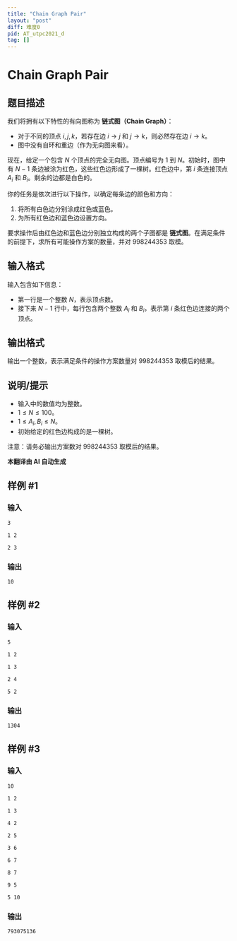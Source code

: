 ```yaml
---
title: "Chain Graph Pair"
layout: "post"
diff: 难度0
pid: AT_utpc2021_d
tag: []
---
```


# Chain Graph Pair

## 题目描述

我们将拥有以下特性的有向图称为 **链式图（Chain Graph）**：

- 对于不同的顶点 $i, j, k$，若存在边 $i \rightarrow j$ 和 $j \rightarrow k$，则必然存在边 $i \rightarrow k$。
- 图中没有自环和重边（作为无向图来看）。

现在，给定一个包含 $N$ 个顶点的完全无向图。顶点编号为 $1$ 到 $N$。初始时，图中有 $N-1$ 条边被涂为红色，这些红色边形成了一棵树。红色边中，第 $i$ 条连接顶点 $A_i$ 和 $B_i$。剩余的边都是白色的。

你的任务是依次进行以下操作，以确定每条边的颜色和方向：

1. 将所有白色边分别涂成红色或蓝色。
2. 为所有红色边和蓝色边设置方向。

要求操作后由红色边和蓝色边分别独立构成的两个子图都是 **链式图**。在满足条件的前提下，求所有可能操作方案的数量，并对 $998244353$ 取模。

## 输入格式

输入包含如下信息：

- 第一行是一个整数 $N$，表示顶点数。
- 接下来 $N-1$ 行中，每行包含两个整数 $A_i$ 和 $B_i$，表示第 $i$ 条红色边连接的两个顶点。

## 输出格式

输出一个整数，表示满足条件的操作方案数量对 $998244353$ 取模后的结果。

## 说明/提示

- 输入中的数值均为整数。
- $1 \leq N \leq 100$。
- $1 \leq A_i, B_i \leq N$。
- 初始给定的红色边构成的是一棵树。

注意：请务必输出方案数对 $998244353$ 取模后的结果。

 **本翻译由 AI 自动生成**

## 样例 #1

### 输入

```
3
1 2
2 3
```

### 输出

```
10
```

## 样例 #2

### 输入

```
5
1 2
1 3
2 4
5 2
```

### 输出

```
1304
```

## 样例 #3

### 输入

```
10
1 2
1 3
4 2
2 5
3 6
6 7
8 7
9 5
5 10
```

### 输出

```
793075136
```

